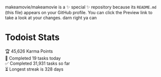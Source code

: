 makeamovie/makeamovie is a ✨ special ✨ repository because its `README.md` (this file) appears on your GitHub profile.
You can click the Preview link to take a look at your changes. darn right ya can

# Todoist Stats

<!-- TODO-IST:START -->
🏆  45,626 Karma Points           
🌸  Completed 19 tasks today           
✅  Completed 31,931 tasks so far           
⏳  Longest streak is 328 days
<!-- TODO-IST:END -->